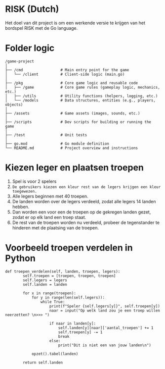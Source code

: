 # RISK (Dutch)
Het doel van dit project is om een werkende versie te krijgen van het bordspel RISK met de Go language.

# Folder logic
```
/game-project
│
├── /cmd                 # Main entry point for the game
│   └── /client          # Client-side logic (main.go)
│
├── /pkg                 # Core game logic and reusable code
│   ├── /game            # Core game rules (gameplay logic, mechanics, etc.)
│   ├── /utils           # Utility functions (helpers, logging, etc.)
│   └── /models          # Data structures, entities (e.g., players, objects)
│
├── /assets              # Game assets (images, sounds, etc.)
│
├── /scripts             # Dev scripts for building or running the game
│
├── /test                # Unit tests
│
├── go.mod               # Go module definition
└── README.md            # Project overview and instructions
```
# Kiezen leger en plaatsen troepen
1. Spel is voor 2 spelers
2. `De gebruikers kiezen een kleur rest van de legers krijgen een kleur toegewezen.`
3. Alle legers beginnen met 40 troepen.
4. De landen worden over de legers verdeeld, zodat alle legers 14 landen hebben.
5. Dan worden een voor een de troepen op de gekregen landen gezet, zodat er op elk land een troep staat.
6. De rest van de troepen worden nu verdeeld, probeer de tegenstander te hinderen met de plaatsing van de troepen.

# Voorbeeld troepen verdelen in Python
```
def troepen_verdelen(self, landen, troepen, legers):
        self.troepen = [troepen, troepen, troepen]
        self.legers = legers
        self.landen = landen

        for x in range(troepen):
            for y in range(len(self.legers)):
                while True:
                    print(f"Speler {self.legers[y]}", self.troepen[y])
                    naar = input("Op welk land zou je een troep willen neerzetten? \n>>> ")

                    if naar in landen[y]:
                        self.landen[y][naar]['aantal_troepen'] += 1
                        self.troepen[y] -= 1
                        break
                    else:
                        print("Dit is niet een van jouw landen\n")

            opzet().tabel(landen)

        return self.landen
```
